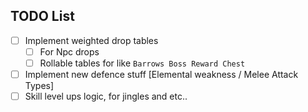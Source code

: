 ## TODO List
- [ ] Implement weighted drop tables
  - [ ] For Npc drops
  - [ ] Rollable tables for like `Barrows Boss Reward Chest`
- [ ] Implement new defence stuff [Elemental weakness / Melee Attack Types]
- [ ] Skill level ups logic, for jingles and etc..
